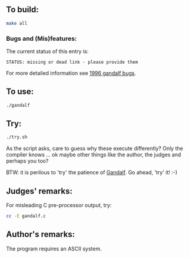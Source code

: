 ## To build:

```sh
make all
```


### Bugs and (Mis)features:

The current status of this entry is:

```
STATUS: missing or dead link - please provide them
```

For more detailed information see [1996 gandalf bugs](../../bugs.html#1996_gandalf).


## To use:

```sh
./gandalf
```


## Try:

```sh
./try.sh
```

As the script asks, care to guess why these execute differently?  Only the
compiler knows ... ok maybe other things like the author, the judges and perhaps
you too?

BTW: it is perilous to 'try' the patience of
[Gandalf](https://www.glyphweb.com/arda/g/gandalf.html). Go ahead, 'try' it! :-)


## Judges' remarks:

For misleading C pre-processor output, try:

```sh
cc -E gandalf.c
```


## Author's remarks:

The program requires an ASCII system.


<!--

    Copyright © 1984-2024 by Landon Curt Noll. All Rights Reserved.

    You are free to share and adapt this file under the terms of this license:

	Creative Commons Attribution-ShareAlike 4.0 International (CC BY-SA 4.0)

    For more information, see:

	https://creativecommons.org/licenses/by-sa/4.0/

-->
